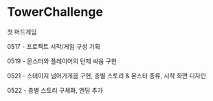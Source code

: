 # TowerChallenge
첫 머드게임

0517 - 프로젝트 시작/게임 구성 기획

0519 - 몬스터와 플레이어의 턴제 싸움 구현

0521 - 스테이지 넘어가게끔 구현, 층별 스토리 & 몬스터 종류, 시작 화면 디자인

0522 - 층별 스토리 구체화, 엔딩 추가
